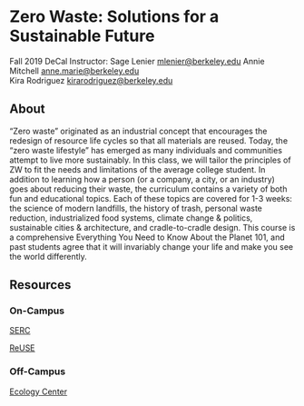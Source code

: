 # **Zero Waste: Solutions for a Sustainable Future**
Fall 2019 
DeCal Instructor: Sage Lenier             mlenier@berkeley.edu
Annie Mitchell						                anne.marie@berkeley.edu  
Kira Rodriguez					          	      kirarodriguez@berkeley.edu

## About
“Zero waste” originated as an industrial concept that encourages the redesign of resource life cycles so that all materials are reused. Today, the “zero waste lifestyle” has emerged as many individuals and communities attempt to live more sustainably. In this class, we will tailor the principles of ZW to fit the needs and limitations of the average college student. In addition to learning how a person (or a company, a city, or an industry) goes about reducing their waste, the curriculum contains a variety of both fun and educational topics. Each of these topics are covered for 1-3 weeks: the science of modern landfills, the history of trash, personal waste reduction, industrialized food systems, climate change & politics, sustainable cities & architecture, and cradle-to-cradle design. This course is a comprehensive Everything You Need to Know About the Planet 101, and past students agree that it will invariably change your life and make you see the world differently.





## Resources
### **On-Campus**
[SERC](https://serc.berkeley.edu/)

[ReUSE](https://reuse.berkeley.edu/)

### **Off-Campus**
[Ecology Center](https://ecologycenter.org/)
